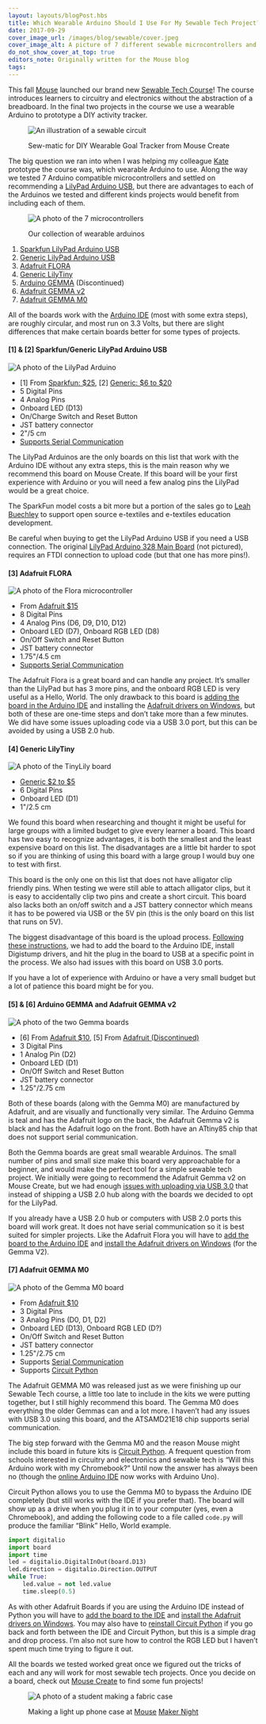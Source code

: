 ```yaml
---
layout: layouts/blogPost.hbs
title: Which Wearable Arduino Should I Use For My Sewable Tech Project?
date: 2017-09-29
cover_image_url: /images/blog/sewable/cover.jpeg
cover_image_alt: A picture of 7 different sewable microcontrollers and a Mouse sticker
do_not_show_cover_at_top: true
editors_note: Originally written for the Mouse blog
tags:
---
```


This fall [Mouse](http://mouse.org) launched our brand new [Sewable Tech Course](https://mouse.org/mouse-courses)! The course introduces learners to circuitry and electronics without the abstraction of a breadboard. In the final two projects in the course we use a wearable Arduino to prototype a DIY activity tracker.

 <figure>

![An illustration of a sewable circuit](/images/blog/sewable/circuit.png)

<figcaption>Sew-matic for DIY Wearable Goal Tracker from Mouse Create</figcaption>

</figure>

The big question we ran into when I was helping my colleague [Kate](https://twitter.com/katermouse) prototype the course was, which wearable Arduino to use. Along the way we tested 7 Arduino compatible microcontrollers and settled on recommending a [LilyPad Arduino USB](https://www.sparkfun.com/products/12049), but there are advantages to each of the Arduinos we tested and different kinds projects would benefit from including each of them.

 <figure>

![A photo of the 7 microcontrollers](/images/blog/sewable/microcontrollers.jpeg)

<figcaption>Our collection of wearable arduinos</figcaption>

</figure>

1. [Sparkfun LilyPad Arduino USB](https://www.sparkfun.com/products/12049)
2. [Generic LilyPad Arduino USB](https://www.ebay.com/sch/i.html?_nkw=LilyPad+Arduino+USB+ATmega32U4)
3. [Adafruit FLORA](https://www.adafruit.com/product/659)
4. [Generic LilyTiny](https://www.ebay.com/sch/i.html?_nkw=LilyTiny)
5. [Arduino GEMMA](https://www.adafruit.com/product/2470) (Discontinued)
6. [Adafruit GEMMA v2](https://www.adafruit.com/product/1222)
7. [Adafruit GEMMA M0](https://www.adafruit.com/product/3501)

All of the boards work with the [Arduino IDE](https://www.arduino.cc/en/Main/Software) (most with some extra steps), are roughly circular, and most run on 3.3 Volts, but there are slight differences that make certain boards better for some types of projects.

#### [1] &amp; [2] Sparkfun/Generic LilyPad Arduino USB

![A photo of the LilyPad Arduino](/images/blog/sewable/lilypad.jpeg)

- [1] From [Sparkfun: $25](https://www.sparkfun.com/products/12049), [2] [Generic: $6 to $20](https://www.ebay.com/sch/i.html?_nkw=LilyPad+Arduino+USB+ATmega32U4)
- 5 Digital Pins
- 4 Analog Pins
- Onboard LED (D13)
- On/Charge Switch and Reset Button
- JST battery connector
- 2"/5 cm
- [Supports Serial Communication](https://www.arduino.cc/en/Reference/Serial)

The LilyPad Arduinos are the only boards on this list that work with the Arduino IDE without any extra steps, this is the main reason why we recommend this board on Mouse Create. If this board will be your first experience with Arduino or you will need a few analog pins the LilyPad would be a great choice.

The SparkFun model costs a bit more but a portion of the sales go to [Leah Buechley](http://leahbuechley.com/) to support open source e-textiles and e-textiles education development.

Be careful when buying to get the LilyPad Arduino USB if you need a USB connection. The original [LilyPad Arduino 328 Main Board](https://www.sparkfun.com/products/13342) (not pictured), requires an FTDI connection to upload code (but that one has more pins!).

#### [3] Adafruit FLORA

![A photo of the Flora microcontroller](/images/blog/sewable/flora.jpeg)

- From [Adafruit $15](https://www.adafruit.com/product/659)
- 8 Digital Pins
- 4 Analog Pins (D6, D9, D10, D12)
- Onboard LED (D7), Onboard RGB LED (D8)
- On/Off Switch and Reset Button
- JST battery connector
- 1.75"/4.5 cm
- [Supports Serial Communication](https://www.arduino.cc/en/Reference/Serial)

The Adafruit Flora is a great board and can handle any project. It’s smaller than the LilyPad but has 3 more pins, and the onboard RGB LED is very useful as a Hello, World. The only drawback to this board is [adding the board in the Arduino IDE](https://learn.adafruit.com/add-boards-arduino-v164/overview) and installing the [Adafruit drivers on Windows](https://learn.adafruit.com/adafruit-arduino-ide-setup/windows-driver-installation), but both of these are one-time steps and don’t take more than a few minutes. We did have some issues uploading code via a USB 3.0 port, but this can be avoided by using a USB 2.0 hub.

#### [4] Generic LilyTiny

![A photo of the TinyLily board](/images/blog/sewable/tinylily.jpeg)

- [Generic $2 to $5](https://www.ebay.com/sch/i.html?_nkw=LilyTiny)
- 6 Digital Pins
- Onboard LED (D1)
- 1"/2.5 cm

We found this board when researching and thought it might be useful for large groups with a limited budget to give every learner a board. This board has two easy to recognize advantages, it is both the smallest and the least expensive board on this list. The disadvantages are a little bit harder to spot so if you are thinking of using this board with a large group I would buy one to test with first.

This board is the only one on this list that does not have alligator clip friendly pins. When testing we were still able to attach alligator clips, but it is easy to accidentally clip two pins and create a short circuit. This board also lacks both an on/off switch and a JST battery connector which means it has to be powered via USB or the 5V pin (this is the only board on this list that runs on 5V).

The biggest disadvantage of this board is the upload process. [Following these instructions](https://digistump.com/wiki/digispark/tutorials/connecting), we had to add the board to the Arduino IDE, install Digistump drivers, and hit the plug in the board to USB at a specific point in the process. We also had issues with this board on USB 3.0 ports.

If you have a lot of experience with Arduino or have a very small budget but a lot of patience this board might be for you.

#### [5] &amp; [6] Arduino GEMMA and Adafruit GEMMA v2

![A photo of the two Gemma boards](/images/blog/sewable/gemmas.jpeg)

- [6] From [Adafruit $10](https://www.adafruit.com/product/1222), [5] From [Adafruit (Discontinued)](https://www.adafruit.com/product/2470)
- 3 Digital Pins
- 1 Analog Pin (D2)
- Onboard LED (D1)
- On/Off Switch and Reset Button
- JST battery connector
- 1.25"/2.75 cm

Both of these boards (along with the Gemma M0) are manufactured by Adafruit, and are visually and functionally very similar. The Arduino Gemma is teal and has the Adafruit logo on the back, the Adafruit Gemma v2 is black and has the Adafruit logo on the front. Both have an ATtiny85 chip that does not support serial communication.

Both the Gemma boards are great small wearable Arduinos. The small number of pins and small size make this board very approachable for a beginner, and would make the perfect tool for a simple sewable tech project. We initially were going to recommend the Adafruit Gemma v2 on Mouse Create, but we had enough [issues with uploading via USB 3.0](https://learn.adafruit.com/introducing-gemma/about-the-bootloader) that instead of shipping a USB 2.0 hub along with the boards we decided to opt for the LilyPad.

If you already have a USB 2.0 hub or computers with USB 2.0 ports this board will work great. It does not have serial communication so it is best suited for simpler projects. Like the Adafruit Flora you will have to [add the board to the Arduino IDE](https://learn.adafruit.com/add-boards-arduino-v164/overview) and [install the Adafruit drivers on Windows](https://learn.adafruit.com/adafruit-arduino-ide-setup/windows-driver-installation) (for the Gemma V2).

#### [7] Adafruit GEMMA M0

![A photo of the Gemma M0 board](/images/blog/sewable/gemma-m0.jpeg)

- From [Adafruit $10](https://www.adafruit.com/product/3501)
- 3 Digital Pins
- 3 Analog Pins (D0, D1, D2)
- Onboard LED (D13), Onboard RGB LED (D?)
- On/Off Switch and Reset Button
- JST battery connector
- 1.25"/2.75 cm
- Supports [Serial Communication](https://www.arduino.cc/en/Reference/Serial)
- Supports [Circuit Python](https://blog.adafruit.com/2017/01/09/welcome-to-the-adafruit-circuitpython-beta/)

The Adafruit GEMMA M0 was released just as we were finishing up our Sewable Tech course, a little too late to include in the kits we were putting together, but I still highly recommend this board. The Gemma M0 does everything the older Gemmas can and a lot more. I haven’t had any issues with USB 3.0 using this board, and the ATSAMD21E18 chip supports serial communication.

The big step forward with the Gemma M0 and the reason Mouse might include this board in future kits is [Circuit Python](https://blog.adafruit.com/2017/01/09/welcome-to-the-adafruit-circuitpython-beta/). A frequent question from schools interested in circuitry and electronics and sewable tech is “Will this Arduino work with my Chromebook?” Until now the answer has always been no (though the [online Arduino IDE](https://www.arduino.cc/en/Main/Software) now works with Arduino Uno).

Circuit Python allows you to use the Gemma M0 to bypass the Arduino IDE completely (but still works with the IDE if you prefer that). The board will show up as a drive when you plug it in to your computer (yes, even a Chromebook), and adding the following code to a file called `code.py` will produce the familiar “Blink” Hello, World example.

```python
import digitalio
import board
import time
led = digitalio.DigitalInOut(board.D13)
led.direction = digitalio.Direction.OUTPUT
while True:
    led.value = not led.value
    time.sleep(0.5)
```

As with other Adafruit Boards if you are using the Arduino IDE instead of Python you will have to [add the board to the IDE](https://learn.adafruit.com/add-boards-arduino-v164/overview) and [install the Adafruit drivers on Windows](https://learn.adafruit.com/adafruit-arduino-ide-setup/windows-driver-installation). You may also have to [reinstall Circuit Python](https://learn.adafruit.com/adafruit-gemma-m0/circuitpython) if you go back and forth between the IDE and Circuit Python, but this is a simple drag and drop process. I’m also not sure how to control the RGB LED but I haven’t spent much time trying to figure it out.

All the boards we tested worked great once we figured out the tricks of each and any will work for most sewable tech projects. Once you decide on a board, check out [Mouse Create](https://mouse.org/work) to find some fun projects!

 <figure>

![A photo of a student making a fabric case](/images/blog/sewable/case.jpeg)

<figcaption>

Making a light up phone case at [Mouse](https://medium.com/@mouse_org) [Maker Night](https://mouse.org/makernight)

</figcaption>

</figure>
